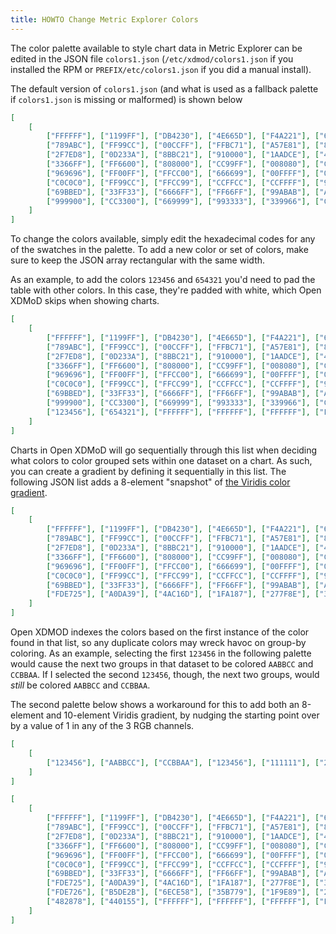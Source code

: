 ```yaml
---
title: HOWTO Change Metric Explorer Colors
---
```


The color palette available to style chart data in Metric Explorer can be edited
in the JSON file `colors1.json` (`/etc/xdmod/colors1.json` if you installed the RPM or
`PREFIX/etc/colors1.json` if you did a manual install).

The default version of `colors1.json` (and what is used as a fallback palette if `colors1.json`
is missing or malformed) is shown below

```json
[
	[
		["FFFFFF"], ["1199FF"], ["DB4230"], ["4E665D"], ["F4A221"], ["66FF00"], ["33ABAB"], ["A88D95"], 
		["789ABC"], ["FF99CC"], ["00CCFF"], ["FFBC71"], ["A57E81"], ["8D4DFF"], ["FF6666"], ["CC99FF"],
		["2F7ED8"], ["0D233A"], ["8BBC21"], ["910000"], ["1AADCE"], ["492970"], ["F28F43"], ["77A1E5"], 
		["3366FF"], ["FF6600"], ["808000"], ["CC99FF"], ["008080"], ["CC6600"], ["9999FF"], ["99FF99"],
		["969696"], ["FF00FF"], ["FFCC00"], ["666699"], ["00FFFF"], ["00CCFF"], ["993366"], ["3AAAAA"], 
		["C0C0C0"], ["FF99CC"], ["FFCC99"], ["CCFFCC"], ["CCFFFF"], ["99CCFF"], ["339966"], ["FF9966"],
		["69BBED"], ["33FF33"], ["6666FF"], ["FF66FF"], ["99ABAB"], ["AB8722"], ["AB6565"], ["990099"],
		["999900"], ["CC3300"], ["669999"], ["993333"], ["339966"], ["C42525"], ["A6C96A"], ["111111"]
	]
]
```

To change the colors available, simply edit the hexadecimal codes for any of the swatches in the palette.
To add a new color or set of colors, make sure to keep the JSON array rectangular with the same width.

As an example, to add the colors `123456` and `654321` you'd need to pad the table with other colors.
In this case, they're padded with white, which Open XDMoD skips when showing charts.

```json
[
	[
		["FFFFFF"], ["1199FF"], ["DB4230"], ["4E665D"], ["F4A221"], ["66FF00"], ["33ABAB"], ["A88D95"], 
		["789ABC"], ["FF99CC"], ["00CCFF"], ["FFBC71"], ["A57E81"], ["8D4DFF"], ["FF6666"], ["CC99FF"],
		["2F7ED8"], ["0D233A"], ["8BBC21"], ["910000"], ["1AADCE"], ["492970"], ["F28F43"], ["77A1E5"], 
		["3366FF"], ["FF6600"], ["808000"], ["CC99FF"], ["008080"], ["CC6600"], ["9999FF"], ["99FF99"],
		["969696"], ["FF00FF"], ["FFCC00"], ["666699"], ["00FFFF"], ["00CCFF"], ["993366"], ["3AAAAA"], 
		["C0C0C0"], ["FF99CC"], ["FFCC99"], ["CCFFCC"], ["CCFFFF"], ["99CCFF"], ["339966"], ["FF9966"],
		["69BBED"], ["33FF33"], ["6666FF"], ["FF66FF"], ["99ABAB"], ["AB8722"], ["AB6565"], ["990099"],
		["999900"], ["CC3300"], ["669999"], ["993333"], ["339966"], ["C42525"], ["A6C96A"], ["111111"],
		["123456"], ["654321"], ["FFFFFF"], ["FFFFFF"], ["FFFFFF"], ["FFFFFF"], ["FFFFFF"], ["FFFFFF"]
	]
]
```

Charts in Open XDMoD will go sequentially through this list when deciding what colors to color grouped sets within
one dataset on a chart. As such, you can create a gradient by defining it sequentially in this list. The
following JSON list adds a 8-element "snapshot" of [the Viridis color gradient](https://bids.github.io/colormap/).

```json
[
	[
		["FFFFFF"], ["1199FF"], ["DB4230"], ["4E665D"], ["F4A221"], ["66FF00"], ["33ABAB"], ["A88D95"], 
		["789ABC"], ["FF99CC"], ["00CCFF"], ["FFBC71"], ["A57E81"], ["8D4DFF"], ["FF6666"], ["CC99FF"],
		["2F7ED8"], ["0D233A"], ["8BBC21"], ["910000"], ["1AADCE"], ["492970"], ["F28F43"], ["77A1E5"], 
		["3366FF"], ["FF6600"], ["808000"], ["CC99FF"], ["008080"], ["CC6600"], ["9999FF"], ["99FF99"],
		["969696"], ["FF00FF"], ["FFCC00"], ["666699"], ["00FFFF"], ["00CCFF"], ["993366"], ["3AAAAA"], 
		["C0C0C0"], ["FF99CC"], ["FFCC99"], ["CCFFCC"], ["CCFFFF"], ["99CCFF"], ["339966"], ["FF9966"],
		["69BBED"], ["33FF33"], ["6666FF"], ["FF66FF"], ["99ABAB"], ["AB8722"], ["AB6565"], ["990099"],
		["FDE725"], ["A0DA39"], ["4AC16D"], ["1FA187"], ["277F8E"], ["365C8D"], ["46327E"], ["440154"]
	]
]
```

Open XDMOD indexes the colors based on the first instance of the color found in that list,
so any duplicate colors may wreck havoc on group-by coloring.
As an example, selecting the first `123456` in the following
palette would cause the next two groups in that dataset to be colored `AABBCC` and `CCBBAA`.
If I selected the second `123456`, though, the next two groups, would *still* be colored `AABBCC` and `CCBBAA`.

The second palette below shows a workaround for this to add both an 8-element and 10-element Viridis gradient, by
nudging the starting point over by a value of 1 in any of the 3 RGB channels.

```json
[
	[
		["123456"], ["AABBCC"], ["CCBBAA"], ["123456"], ["111111"], ["222222"], ["333333"], ["444444"]
	]
]
```

```json
[
	[
		["FFFFFF"], ["1199FF"], ["DB4230"], ["4E665D"], ["F4A221"], ["66FF00"], ["33ABAB"], ["A88D95"], 
		["789ABC"], ["FF99CC"], ["00CCFF"], ["FFBC71"], ["A57E81"], ["8D4DFF"], ["FF6666"], ["CC99FF"],
		["2F7ED8"], ["0D233A"], ["8BBC21"], ["910000"], ["1AADCE"], ["492970"], ["F28F43"], ["77A1E5"], 
		["3366FF"], ["FF6600"], ["808000"], ["CC99FF"], ["008080"], ["CC6600"], ["9999FF"], ["99FF99"],
		["969696"], ["FF00FF"], ["FFCC00"], ["666699"], ["00FFFF"], ["00CCFF"], ["993366"], ["3AAAAA"], 
		["C0C0C0"], ["FF99CC"], ["FFCC99"], ["CCFFCC"], ["CCFFFF"], ["99CCFF"], ["339966"], ["FF9966"],
		["69BBED"], ["33FF33"], ["6666FF"], ["FF66FF"], ["99ABAB"], ["AB8722"], ["AB6565"], ["990099"],
		["FDE725"], ["A0DA39"], ["4AC16D"], ["1FA187"], ["277F8E"], ["365C8D"], ["46327E"], ["440154"],
		["FDE726"], ["B5DE2B"], ["6ECE58"], ["35B779"], ["1F9E89"], ["26828e"], ["31688E"], ["3E4989"], 
		["482878"], ["440155"], ["FFFFFF"], ["FFFFFF"], ["FFFFFF"], ["FFFFFF"], ["FFFFFF"], ["FFFFFF"]
	]
]
```
